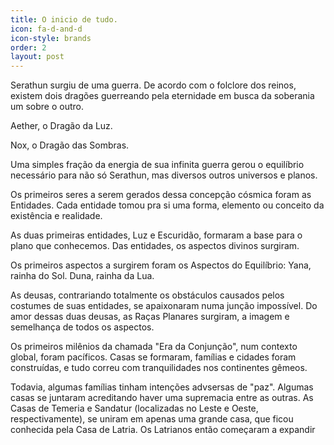 ```yaml
---
title: O inicio de tudo.
icon: fa-d-and-d
icon-style: brands
order: 2
layout: post
---
```


Serathun surgiu de uma guerra. De acordo com o folclore dos reinos, existem dois dragões guerreando pela eternidade em busca da soberania um sobre o outro. 

Aether, o Dragão da Luz.

Nox, o Dragão das Sombras.

Uma simples fração da energia de sua infinita guerra gerou o equilíbrio necessário para não só Serathun, mas diversos outros universos e planos.  

Os primeiros seres a serem gerados dessa concepção cósmica foram as Entidades. Cada entidade tomou pra si uma forma, elemento ou conceito da existência e realidade. 

As duas primeiras entidades, Luz e Escuridão, formaram a base para o plano que conhecemos. Das entidades, os aspectos divinos surgiram. 
    
Os primeiros aspectos a surgirem foram os Aspectos do Equilíbrio: Yana, rainha do Sol. Duna, rainha da Lua. 

As deusas, contrariando totalmente os obstáculos causados pelos costumes de suas entidades, se apaixonaram numa junção impossível. Do amor dessas duas deusas, as Raças Planares surgiram, a imagem e semelhança de todos os aspectos.
                
Os primeiros milênios da chamada "Era da Conjunção", num contexto global, foram pacíficos. Casas se formaram, famílias e cidades foram construídas, e tudo correu com tranquilidades nos continentes gêmeos. 

Todavia, algumas famílias tinham intenções advsersas de "paz". Algumas casas se juntaram acreditando haver uma supremacia entre as outras. As Casas de Temeria e Sandatur (localizadas no Leste e Oeste, respectivamente), se uniram em apenas uma grande casa, que ficou conhecida pela Casa de Latria. Os Latrianos então começaram a expandir 
